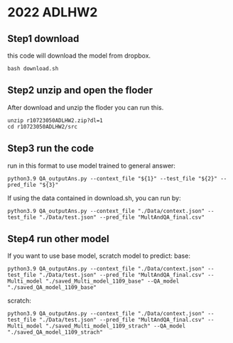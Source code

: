 # 2022 ADLHW2

## Step1 download
this code will download the model from dropbox.
```
bash download.sh
```

## Step2 unzip and open the floder
After download and unzip the floder you can run this.
```
unzip r10723050ADLHW2.zip?dl=1
cd r10723050ADLHW2/src
```
## Step3 run the code
run in this format to use model trained to general answer:
```
python3.9 QA_outputAns.py --context_file "${1}" --test_file "${2}" --pred_file "${3}"
```
If using the data contained in download.sh, you can run by: 
```
python3.9 QA_outputAns.py --context_file "./Data/context.json" --test_file "./Data/test.json" --pred_file "MultAndQA_final.csv"
```

## Step4 run other model
If you want to use base model, scratch model to predict: 
base:

```
python3.9 QA_outputAns.py --context_file "./Data/context.json" --test_file "./Data/test.json" --pred_file "MultAndQA_final.csv" --Multi_model "./saved_Multi_model_1109_base" --QA_model "./saved_QA_model_1109_base"
```
scratch:
```
python3.9 QA_outputAns.py --context_file "./Data/context.json" --test_file "./Data/test.json" --pred_file "MultAndQA_final.csv" --Multi_model "./saved_Multi_model_1109_strach" --QA_model "./saved_QA_model_1109_strach"
```